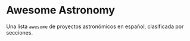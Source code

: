# Awesome Astronomy

Una lista `awesome` de proyectos astronómicos en español, clasificada por secciones.
